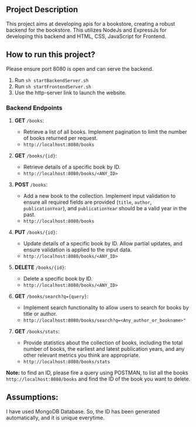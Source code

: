 <h2>Project Description</h2>
This project aims at developing apis for a bookstore, creating a robust backend for the bookstore. This utilizes NodeJs and ExpressJs for developing this backend and HTML, CSS, JavaScript for Frontend.</h2>

<h2>How to run this project?</h2>
Please ensure port 8080 is open and can serve the backend. 

1. Run ```sh startBackendServer.sh``` 
2. Run ```sh startFrontendServer.sh```
3. Use the http-server link to launch the website.

<h3>Backend Endpoints</h3>

1. **GET** ```/books```:
   - Retrieve a list of all books. Implement pagination to limit the number of books returned per request.
   - ```http://localhost:8080/books```
     
3. **GET** ```/books/{id}```:
   - Retrieve details of a specific book by ID.
   - ```http://localhost:8080/books/<ANY_ID>```
     
5. **POST** ```/books```:
   - Add a new book to the collection. Implement input validation to ensure all required fields are provided (`title`, `author`, `publicationYear`), and `publicationYear` should be a valid year in the past.
   - ```http://localhost:8080/books```
     
7. **PUT** ```/books/{id}```:
   - Update details of a specific book by ID. Allow partial updates, and ensure validation is applied to the input data.
   - ```http://localhost:8080/books/<ANY_ID>```
     
9. **DELETE** ```/books/{id}```:
   - Delete a specific book by ID.
   - ```http://localhost:8080/books/<ANY_ID>```
     
11. **GET** ```/books/search?q={query}```:
    - Implement search functionality to allow users to search for books by title or author.
    - ```http://localhost:8080/books/search?q=<Any_author_or_bookname>"```
      
13. **GET** ```/books/stats```:
     - Provide statistics about the collection of books, including the total number of books, the earliest and latest publication years, and any other relevant metrics you think are appropriate.
     - ```http://localhost:8080/books/stats```

**Note:** to find an ID, please fire a query using POSTMAN, to list all the books ```http://localhost:8080/books``` and find the ID of the book you want to delete.

<h2> Assumptions: </h2>
I have used MongoDB Database. So, the ID has been generated automatically, and it is unique everytime.
